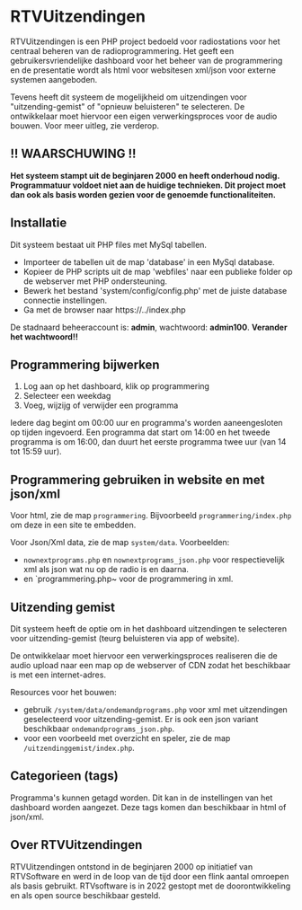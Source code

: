 # RTVUitzendingen
RTVUitzendingen is een PHP project bedoeld voor radiostations voor het centraal beheren van de radioprogrammering. Het geeft een gebruikersvriendelijke dashboard voor het beheer van de programmering en de presentatie wordt als html voor websitesen xml/json voor externe systemen aangeboden.

Tevens heeft dit systeem de mogelijkheid om uitzendingen voor "uitzending-gemist" of "opnieuw beluisteren" te selecteren. De ontwikkelaar moet hiervoor een eigen verwerkingsproces voor de audio bouwen.  Voor meer uitleg, zie verderop.

## !! WAARSCHUWING !!

**Het systeem stampt uit de beginjaren 2000 en heeft onderhoud nodig. Programmatuur voldoet niet aan de huidige technieken. Dit project moet dan ook als basis worden gezien voor de genoemde functionaliteiten.**

## Installatie
Dit systeem bestaat uit PHP files met MySql tabellen.

* Importeer de tabellen uit de map 'database' in een MySql database. 
* Kopieer de PHP scripts uit de map 'webfiles' naar een publieke folder op de webserver met PHP ondersteuning. 
* Bewerk het bestand 'system/config/config.php' met de juiste database connectie instellingen. 
* Ga met de browser naar https://../index.php 

De stadnaard beheeraccount is: **admin**, wachtwoord: **admin100**. **Verander het wachtwoord!!**

## Programmering bijwerken
1. Log aan op het dashboard, klik op programmering
2. Selecteer een weekdag
3. Voeg, wijzijg of verwijder een programma

Iedere dag begint om 00:00 uur en programma's worden aaneengesloten op tijden ingevoerd. Een programma dat start om 14:00 en het tweede programma is om 16:00, dan duurt het eerste programma twee uur (van 14 tot 15:59 uur).

## Programmering gebruiken in website en met json/xml
Voor html, zie de map `programmering`. Bijvoorbeeld `programmering/index.php` om deze in een site te embedden.

Voor Json/Xml data, zie de map `system/data`. Voorbeelden:
* `nownextprograms.php` en `nownextprograms_json.php` voor respectievelijk xml als json wat nu op de radio is en daarna.
* en `programmering.php~ voor de programmering in xml.

## Uitzending gemist
Dit systeem heeft de optie om in het dashboard uitzendingen te selecteren voor uitzending-gemist (teurg beluisteren via app of website). 

De ontwikkelaar moet hiervoor een verwerkingsproces realiseren die de audio upload naar een map op de webserver of CDN zodat het beschikbaar is met een internet-adres.  

Resources voor het bouwen:
- gebruik `/system/data/ondemandprograms.php` voor xml met uitzendingen geselecteerd voor uitzending-gemist. Er is ook een json variant beschikbaar `ondemandprograms_json.php`.
- voor een voorbeeld met overzicht en speler, zie de map `/uitzendinggemist/index.php`.

## Categorieen (tags)

Programma's kunnen getagd worden. Dit kan in de instellingen van het dashboard worden aangezet. Deze tags komen dan beschikbaar in html of json/xml.

## Over RTVUitzendingen
RTVUitzendingen ontstond in de beginjaren 2000 op initiatief van RTVSoftware en werd in de loop van de tijd door een flink aantal omroepen als basis gebruikt. RTVsoftware is in 2022 gestopt met de doorontwikkeling en als open source beschikbaar gesteld. 